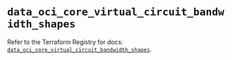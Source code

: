 # `data_oci_core_virtual_circuit_bandwidth_shapes`

Refer to the Terraform Registry for docs: [`data_oci_core_virtual_circuit_bandwidth_shapes`](https://registry.terraform.io/providers/oracle/oci/7.19.0/docs/data-sources/core_virtual_circuit_bandwidth_shapes).
